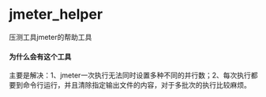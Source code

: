 # jmeter_helper
压测工具jmeter的帮助工具
#### 为什么会有这个工具
主要是解决：1、jmeter一次执行无法同时设置多种不同的并行数；2、每次执行都要到命令行运行，并且清除指定输出文件的内容，对于多批次的执行比较麻烦。
